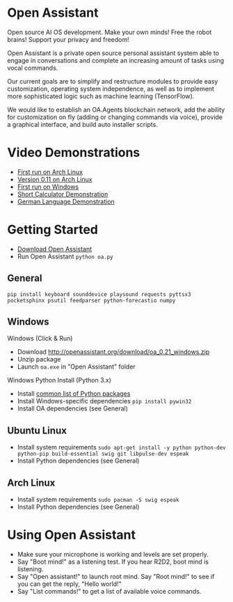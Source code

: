 # Open Assistant

Open source AI OS development. Make your own minds! Free the robot brains! Support your privacy and freedom!

Open Assistant is a private open source personal assistant system able to engage in conversations and complete an increasing amount of tasks using vocal commands.

Our current goals are to simplify and restructure modules to provide easy customization, operating system independence, as well as to implement more sophisticated logic such as machine learning (TensorFlow).

We would like to establish an OA.Agents blockchain network, add the ability for customization on fly (adding or changing commands via voice), provide a graphical interface, and build auto installer scripts.

# Video Demonstrations

* [First run on Arch Linux](https://youtu.be/-7Vh1ny9FsQ)
* [Version 0.11 on Arch Linux](https://youtu.be/_zBjn_LgiZM)
* [First run on Windows](https://youtu.be/6_tA081SA8Y)
* [Short Calculator Demonstration](https://youtu.be/ueQCmmUdmLo)
* [German Language Demonstration](https://youtu.be/ElWUBI2e5Mg)

# Getting Started

* [Download Open Assistant](https://github.com/openassistant/oa-core/archive/master.zip)
* Run Open Assistant ``python oa.py``

## General

``pip install keyboard sounddevice playsound requests pyttsx3 pocketsphinx psutil feedparser python-forecastio numpy``

## Windows

Windows (Click & Run)

* Download http://openassistant.org/download/oa_0.21_windows.zip
* Unzip package
* Launch `oa.exe` in "Open Assistant" folder

Windows Python Install (Python 3.x)

* Install [common list of Python packages](https://www.python.org/downloads/windows/)
* Install Windows-specific dependencies ``pip install pywin32``
* Install OA dependencies (see General)

## Ubuntu Linux

* Install system requirements ``sudo apt-get install -y python python-dev python-pip build-essential swig git libpulse-dev espeak``
* Install Python dependencies (see General)

## Arch Linux

* Install system requirements ``sudo pacman -S swig espeak``
* Install Python dependencies (see General)

# Using Open Assistant

* Make sure your microphone is working and levels are set properly.
* Say "Boot mind!" as a listening test. If you hear R2D2, boot mind is listening.
* Say "Open assistant!" to launch root mind. Say "Root mind!" to see if you can get the reply, "Hello world!"
* Say "List commands!" to get a list of available voice commands.
